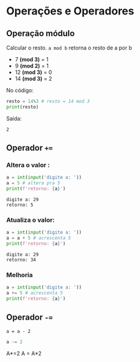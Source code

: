 # Operações e Operadores

## Operação módulo

Calcular o resto. `a mod b` retorna o resto de a por b

- 7 **(mod 3)** = 1
- 9 **(mod 2)** = 1
- 12 **(mod 3)** = 0
- 14 **(mod 3)** = 2

No código:

```py
resto = 14%3 # resto = 14 mod 3
print(resto)
```

Saída:
```
2
```

## Operador `+=`

### Altera o valor : 

```py
a = int(input('digite a: '))
a = 5 # altera pra 5
print(f'retorno: {a}')
```

```
digite a: 29
retorno: 5
```

### Atualiza o valor: 

```py
a = int(input('digite a: '))
a = a + 5 # acrescenta 5
print(f'retorno: {a}')
```

```
digite a: 29
retorno: 34
```

### Melhoria

```py
a = int(input('digite a: '))
a += 5 # acrescenta 5
print(f'retorno: {a}')
```

## Operador `-=`

```
a = a - 2
```

```py
a -= 2
```

A*=2 
A = A*2